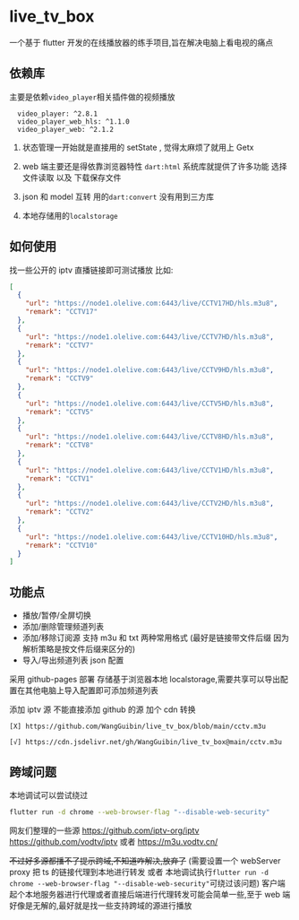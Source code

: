 # live_tv_box

一个基于 flutter 开发的在线播放器的练手项目,旨在解决电脑上看电视的痛点

## 依赖库

主要是依赖`video_player`相关插件做的视频播放

```
  video_player: ^2.8.1
  video_player_web_hls: ^1.1.0
  video_player_web: ^2.1.2
```

1. 状态管理一开始就是直接用的 setState , 觉得太麻烦了就用上 Getx

2. web 端主要还是得依靠浏览器特性 `dart:html` 系统库就提供了许多功能 选择文件读取 以及 下载保存文件

3. json 和 model 互转 用的`dart:convert` 没有用到三方库

4. 本地存储用的`localstorage`

## 如何使用

找一些公开的 iptv 直播链接即可测试播放
比如:

```json
[
  {
    "url": "https://node1.olelive.com:6443/live/CCTV17HD/hls.m3u8",
    "remark": "CCTV17"
  },
  {
    "url": "https://node1.olelive.com:6443/live/CCTV7HD/hls.m3u8",
    "remark": "CCTV7"
  },
  {
    "url": "https://node1.olelive.com:6443/live/CCTV9HD/hls.m3u8",
    "remark": "CCTV9"
  },
  {
    "url": "https://node1.olelive.com:6443/live/CCTV5HD/hls.m3u8",
    "remark": "CCTV5"
  },
  {
    "url": "https://node1.olelive.com:6443/live/CCTV8HD/hls.m3u8",
    "remark": "CCTV8"
  },
  {
    "url": "https://node1.olelive.com:6443/live/CCTV1HD/hls.m3u8",
    "remark": "CCTV1"
  },
  {
    "url": "https://node1.olelive.com:6443/live/CCTV2HD/hls.m3u8",
    "remark": "CCTV2"
  },
  {
    "url": "https://node1.olelive.com:6443/live/CCTV10HD/hls.m3u8",
    "remark": "CCTV10"
  }
]
```

## 功能点

- 播放/暂停/全屏切换
- 添加/删除管理频道列表
- 添加/移除订阅源 支持 m3u 和 txt 两种常用格式 (最好是链接带文件后缀 因为解析策略是按文件后缀来区分的)
- 导入/导出频道列表 json 配置

采用 github-pages 部署
存储基于浏览器本地 localstorage,需要共享可以导出配置在其他电脑上导入配置即可添加频道列表

添加 iptv 源 不能直接添加 github 的源 加个 cdn 转换

```
[X] https://github.com/WangGuibin/live_tv_box/blob/main/cctv.m3u

[√] https://cdn.jsdelivr.net/gh/WangGuibin/live_tv_box@main/cctv.m3u

```

## 跨域问题

本地调试可以尝试绕过

```bash
flutter run -d chrome --web-browser-flag "--disable-web-security"
```

网友们整理的一些源
https://github.com/iptv-org/iptv
https://github.com/vodtv/iptv 或者 https://m3u.vodtv.cn/

~~不过好多源都播不了提示跨域,不知道咋解决,放弃了~~
(需要设置一个 webServer proxy 把 ts 的链接代理到本地进行转发 或者 本地调试执行`flutter run -d chrome --web-browser-flag "--disable-web-security"`可绕过该问题)
客户端起个本地服务器进行代理或者直接后端进行代理转发可能会简单一些,至于 web 端好像是无解的,最好就是找一些支持跨域的源进行播放
